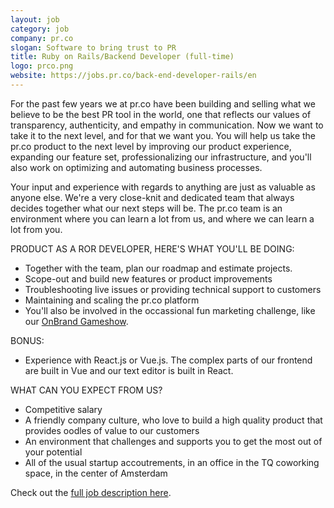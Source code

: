 ```yaml
---
layout: job
category: job
company: pr.co
slogan: Software to bring trust to PR
title: Ruby on Rails/Backend Developer (full-time)
logo: prco.png
website: https://jobs.pr.co/back-end-developer-rails/en
---
```


For the past few years we at pr.co have been building and selling what we believe to be the best PR tool in the world, one that reflects our values of transparency, authenticity, and empathy in communication. Now we want to take it to the next level, and for that we want you.
You will help us take the pr.co product to the next level by improving our product experience, expanding our feature set, professionalizing our infrastructure, and you'll also work on optimizing and automating business processes.

Your input and experience with regards to anything are just as valuable as anyone else. We're a very close-knit and dedicated team that always decides together what our next steps will be. The pr.co team is an environment where you can learn a lot from us, and where we can learn a lot from you.

PRODUCT 
AS A ROR DEVELOPER, HERE'S WHAT YOU'LL BE DOING:
- Together with the team, plan our roadmap and estimate projects.
- Scope-out and build new features or product improvements
- Troubleshooting live issues or providing technical support to customers
- Maintaining and scaling the pr.co platform
- You'll also be involved in the occassional fun marketing challenge, like our [OnBrand Gameshow](https://news.pr.co/160015-top-brands-gameshow-at-onbrand).

 BONUS:
- Experience with React.js or Vue.js. The complex parts of our frontend are built in Vue and our text editor is built in React.

WHAT CAN YOU EXPECT FROM US?
- Competitive salary
- A friendly company culture, who love to build a high quality product that provides oodles of value to our customers
- An environment that challenges and supports you to get the most out of your potential
- All of the usual startup accoutrements, in an office in the TQ coworking space, in the center of Amsterdam

Check out the [full job description here](https://jobs.pr.co/back-end-developer-rails/en). 
